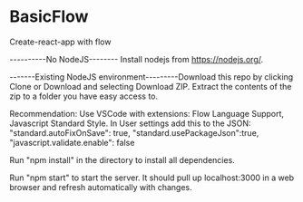 # BasicFlow
Create-react-app with flow

----------No NodeJS-------- Install nodejs from https://nodejs.org/.

-------Existing NodeJS environment---------Download this repo by clicking Clone or Download and selecting Download ZIP. Extract the contents of the zip to a folder you have easy access to.

Recommendation: Use VSCode with extensions: Flow Language Support, Javascript Standard Style. In User settings add this to the JSON: "standard.autoFixOnSave": true, "standard.usePackageJson":true, "javascript.validate.enable": false

Run "npm install" in the directory to install all dependencies.

Run "npm start" to start the server. It should pull up localhost:3000 in a web browser and refresh automatically with changes.

